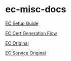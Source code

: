 # ec-misc-docs

[EC Setup Guide](https://github.com/Enterprise-connect/ec-misc-docs/blob/pwof_maint/ec-guide.md)

[EC Cert Generation Flow](https://github.com/Enterprise-connect/ec-misc-docs/blob/master/README.cert.md)

[EC Original](https://github.com/Enterprise-connect/ec-misc-docs/blob/master/README.origin.md)

[EC Service Original](https://github.com/Enterprise-connect/ec-misc-docs/blob/master/README.predix.service.md)